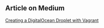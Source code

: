 ## Article on Medium
[Creating a DigitalOcean Droplet with Vagrant](https://medium.com/@rdarida/creating-and-provisioning-a-digitalocean-droplet-dca8ba0f87f1)
